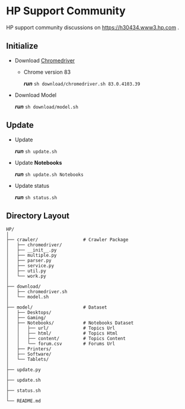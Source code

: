 # HP Support Community

HP support community discussions on https://h30434.www3.hp.com .

## Initialize

- Download [Chromedriver](https://chromedriver.chromium.org/downloads)

    - Chrome version 83

        ***run*** `sh download/chromedriver.sh 83.0.4103.39`

- Download Model

    ***run*** `sh download/model.sh`

## Update

- Update

    ***run*** `sh update.sh`
    
- Update **Notebooks**

    ***run*** `sh update.sh Notebooks`
    
- Update status

    ***run*** `sh status.sh`

## Directory Layout

```
HP/
│
├── crawler/                 # Crawler Package
│   ├── chromedriver/
│   ├── __init__.py
│   ├── multiple.py
│   ├── parser.py
│   ├── service.py
│   ├── util.py
│   └── work.py
│
├── download/
│   ├── chromedriver.sh
│   └── model.sh
│
├── model/                   # Dataset
│   ├── Desktops/
│   ├── Gaming/
│   ├── Notebooks/           # Notebooks Dataset
│   │   ├── url/             # Topics Url
│   │   ├── html/            # Topics Html
│   │   ├── content/         # Topics Content
│   │   └── forum.csv        # Forums Url
│   ├── Printers/
│   ├── Software/
│   └── Tablets/
│
├── update.py
│
├── update.sh
│
├── status.sh
│
└── README.md
```
